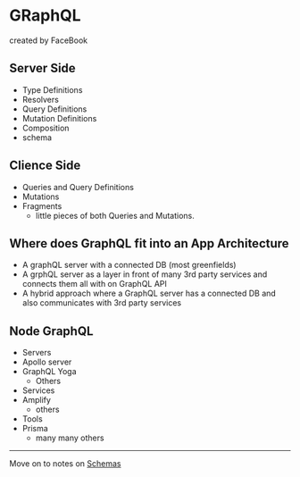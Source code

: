 # GRaphQL

created by FaceBook

## Server Side

- Type Definitions
- Resolvers
- Query Definitions
- Mutation Definitions
- Composition
- schema

## Clience Side
 
- Queries and Query Definitions
- Mutations
- Fragments
    - little pieces of both Queries and Mutations. 

## Where does GraphQL fit into an App Architecture

- A graphQL server with a connected DB (most greenfields)
- A grphQL server as a layer in front of many 3rd party services and connects them all with on GraphQL API
- A hybrid approach where a GraphQL server has a connected DB and also communicates with 3rd party services

## Node GraphQL

- Servers
- Apollo server
- GraphQL Yoga
    - Others
- Services
- Amplify
    - others
- Tools
- Prisma
    - many many others

---

Move on to notes on [Schemas](01-schemas.md)